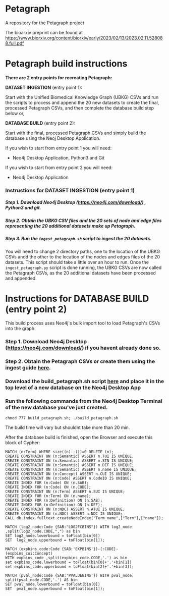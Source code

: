 # Petagraph 
A repository for the Petagraph project

The bioarxiv preprint can be found at https://www.biorxiv.org/content/biorxiv/early/2023/02/13/2023.02.11.528088.full.pdf

# Petagraph build instructions

**There are 2 entry points for recreating Petagraph:**

**DATASET INGESTION** (entry point 1):

Start with the Unified Biomedical Knowledge Graph (UBKG) CSVs and run the scripts to process and append the 20 new datasets to create the final, processed Petagraph CSVs, and then complete the database build step below or,

**DATABASE BUILD** (entry point 2):

Start with the final, processed Petagraph CSVs and simply build the database using the Neoj Desktop Application.

If you wish to start from entry point 1 you will need:
- Neo4j Desktop Application, Python3 and Git
  
If you wish to start from entry point 2 you will need:
- Neo4j Desktop Application

### Instrustions for **DATASET INGESTION** (entry point 1)
##### Step 1. Download Neo4j Desktop (https://neo4j.com/download/) , Python3 and git.
##### Step 2. Obtain the UBKG CSV files and the 20 sets of node and edge files representing the 20 additional datasets make up Petagraph.
##### Step 3. Run the `ingest_petagraph.sh` script to ingest the 20 datasets.
You will need to change 2 directory paths, one to the location of the UBKG CSVs andd the other to the location of the nodes and edges files of the 20 datasets. This script should take a little over an hour to run. Once the `ingest_petagraph.py` script is done running, the UBKG CSVs are now called the Petagraph CSVs, as the 20 additional datasets have been processed and appended. 

# Instructions for **DATABASE BUILD** (entry point 2)

This build process uses Neo4j's bulk import tool to load Petagraph's CSVs into the graph.

### Step 1. Download Neo4j Desktop (https://neo4j.com/download/) if you havent already done so.

### Step 2. Obtain the Petagraph CSVs or create them using the ingest guide [here](https://github.com/TaylorResearchLab/Petagraph/tree/main/build_process/ingest).


### Download the build_petagraph.sh script [here](https://github.com/TaylorResearchLab/Petagraph/blob/main/build_process/build/build_petagraph.sh) and place it in the top level of a new database on the Neo4j Desktop App

### Run the following commands from the Neo4j Desktop Terminal of the new database you've just created.
`chmod 777 build_petagraph.sh; ./build_petagraph.sh`

The build time will vary but shouldnt take more than 20 min.


After the database build is finished, open the Browser and execute this block of Cypher:
```cypher
MATCH (n:Term) WHERE size((n)--())=0 DELETE (n);
CREATE CONSTRAINT ON (n:Semantic) ASSERT n.TUI IS UNIQUE;
CREATE CONSTRAINT ON (n:Semantic) ASSERT n.STN IS UNIQUE;
CREATE CONSTRAINT ON (n:Semantic) ASSERT n.DEF IS UNIQUE;
CREATE CONSTRAINT ON (n:Semantic) ASSERT n.name IS UNIQUE;
CREATE CONSTRAINT ON (n:Concept) ASSERT n.CUI IS UNIQUE;
CREATE CONSTRAINT ON (n:Code) ASSERT n.CodeID IS UNIQUE;
CREATE INDEX FOR (n:Code) ON (n.SAB);
CREATE INDEX FOR (n:Code) ON (n.CODE);
CREATE CONSTRAINT ON (n:Term) ASSERT n.SUI IS UNIQUE;
CREATE INDEX FOR (n:Term) ON (n.name);
CREATE INDEX FOR (n:Definition) ON (n.SAB);
CREATE INDEX FOR (n:Definition) ON (n.DEF);
CREATE CONSTRAINT ON (n:NDC) ASSERT n.ATUI IS UNIQUE;
CREATE CONSTRAINT ON (n:NDC) ASSERT n.NDC IS UNIQUE;
CALL db.index.fulltext.createNodeIndex("Term_name",["Term"],["name"]);

MATCH (log2_node:Code {SAB:"LOG2FCBINS"}) WITH log2_node ,split(log2_node.CODE,",") as bin 
SET log2_node.lowerbound = toFloat(bin[0]) 
SET  log2_node.upperbound = toFloat(bin[1]);

MATCH (expbins_code:Code {SAB:'EXPBINS'})-[:CODE]-(expbins_cui:Concept)
WITH expbins_code ,split(expbins_code.CODE,'.') as bin 
set expbins_code.lowerbound = toFloat(bin[0]+'.'+bin[1])
set expbins_code.upperbound = toFloat(bin[2]+'.'+bin[3]);

MATCH (pval_node:Code {SAB:'PVALUEBINS'}) WITH pval_node, split(pval_node.CODE,'.') AS bin
SET pval_node.lowerbound = toFloat(bin[0]) 
SET  pval_node.upperbound = toFloat(bin[1]);
```





